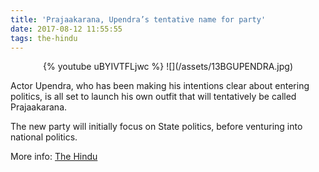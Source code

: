 ```yaml
---
title: 'Prajaakarana, Upendra’s tentative name for party'
date: 2017-08-12 11:55:55
tags: the-hindu
---
```

<center>
{% youtube uBYIVTFLjwc %}
![](/assets/13BGUPENDRA.jpg)
</center>

Actor Upendra, who has been making his intentions clear about entering politics, is all set to launch his own outfit that will tentatively be called Prajaakarana.

The new party will initially focus on State politics, before venturing into national politics.

More info: [The Hindu](http://www.thehindu.com/news/national/karnataka/prajaakarana-upendras-tentative-name-for-party/article19483170.ece)

